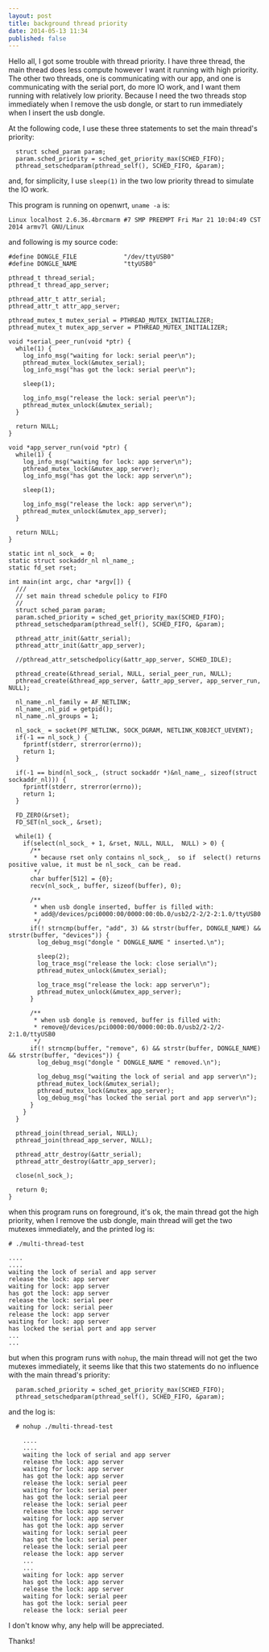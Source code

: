 ```yaml
---
layout: post
title: background thread priority 
date: 2014-05-13 11:34
published: false
---
```


Hello all, I got some trouble with thread priority. I have three thread, the main thread does less compute however I want it running with high priority. The other two threads, one is communicating with our app, and one is communicating with the serial port, do more IO work, and I want them running with relatively low priority. Because I need the two threads stop immediately when I remove the usb dongle, or start to run immediately when I insert the usb dongle.

At the following code, I use these three statements to set the main thread's priority:

      struct sched_param param;
      param.sched_priority = sched_get_priority_max(SCHED_FIFO);
      pthread_setschedparam(pthread_self(), SCHED_FIFO, &param);

and, for simplicity, I use `sleep(1)` in the two low priority thread to simulate the IO work.

This program is running on openwrt, `uname -a` is:

    Linux localhost 2.6.36.4brcmarm #7 SMP PREEMPT Fri Mar 21 10:04:49 CST 2014 armv7l GNU/Linux

and following is my source code:

    #define DONGLE_FILE             "/dev/ttyUSB0"
    #define DONGLE_NAME             "ttyUSB0"

    pthread_t thread_serial;
    pthread_t thread_app_server;

    pthread_attr_t attr_serial;
    pthread_attr_t attr_app_server;

    pthread_mutex_t mutex_serial = PTHREAD_MUTEX_INITIALIZER;
    pthread_mutex_t mutex_app_server = PTHREAD_MUTEX_INITIALIZER;

    void *serial_peer_run(void *ptr) {
      while(1) {
        log_info_msg("waiting for lock: serial peer\n");
        pthread_mutex_lock(&mutex_serial);
        log_info_msg("has got the lock: serial peer\n");

        sleep(1);

        log_info_msg("release the lock: serial peer\n");
        pthread_mutex_unlock(&mutex_serial);
      }

      return NULL;
    }

    void *app_server_run(void *ptr) {
      while(1) {
        log_info_msg("waiting for lock: app server\n");
        pthread_mutex_lock(&mutex_app_server);
        log_info_msg("has got the lock: app server\n");

        sleep(1);

        log_info_msg("release the lock: app server\n");
        pthread_mutex_unlock(&mutex_app_server);
      }

      return NULL;
    }

    static int nl_sock_ = 0;
    static struct sockaddr_nl nl_name_;
    static fd_set rset;

    int main(int argc, char *argv[]) {
      ///
      // set main thread schedule policy to FIFO
      //
      struct sched_param param;
      param.sched_priority = sched_get_priority_max(SCHED_FIFO);
      pthread_setschedparam(pthread_self(), SCHED_FIFO, &param);

      pthread_attr_init(&attr_serial);
      pthread_attr_init(&attr_app_server);
    
      //pthread_attr_setschedpolicy(&attr_app_server, SCHED_IDLE);

      pthread_create(&thread_serial, NULL, serial_peer_run, NULL);
      pthread_create(&thread_app_server, &attr_app_server, app_server_run, NULL);

      nl_name_.nl_family = AF_NETLINK;
      nl_name_.nl_pid = getpid();
      nl_name_.nl_groups = 1;

      nl_sock_ = socket(PF_NETLINK, SOCK_DGRAM, NETLINK_KOBJECT_UEVENT);
      if(-1 == nl_sock_) {
        fprintf(stderr, strerror(errno));
        return 1;
      }

      if(-1 == bind(nl_sock_, (struct sockaddr *)&nl_name_, sizeof(struct sockaddr_nl))) {
        fprintf(stderr, strerror(errno));
        return 1;
      }

      FD_ZERO(&rset);
      FD_SET(nl_sock_, &rset);

      while(1) {
        if(select(nl_sock_ + 1, &rset, NULL, NULL,  NULL) > 0) {
          /**
           * because rset only contains nl_sock_,  so if  select() returns positive value, it must be nl_sock_ can be read.
           */
          char buffer[512] = {0};
          recv(nl_sock_, buffer, sizeof(buffer), 0);

          /**
           * when usb dongle inserted, buffer is filled with:
           * add@/devices/pci0000:00/0000:00:0b.0/usb2/2-2/2-2:1.0/ttyUSB0
           */
          if(! strncmp(buffer, "add", 3) && strstr(buffer, DONGLE_NAME) && strstr(buffer, "devices")) {
            log_debug_msg("dongle " DONGLE_NAME " inserted.\n");

            sleep(2);
            log_trace_msg("release the lock: close serial\n");
            pthread_mutex_unlock(&mutex_serial);

            log_trace_msg("release the lock: app server\n");
            pthread_mutex_unlock(&mutex_app_server);
          }

          /**
           * when usb dongle is removed, buffer is filled with:
           * remove@/devices/pci0000:00/0000:00:0b.0/usb2/2-2/2-2:1.0/ttyUSB0
           */
          if(! strncmp(buffer, "remove", 6) && strstr(buffer, DONGLE_NAME) && strstr(buffer, "devices")) {
            log_debug_msg("dongle " DONGLE_NAME " removed.\n");

            log_debug_msg("waiting the lock of serial and app server\n");
            pthread_mutex_lock(&mutex_serial);
            pthread_mutex_lock(&mutex_app_server);
            log_debug_msg("has locked the serial port and app server\n");
          }
        }
      }

      pthread_join(thread_serial, NULL);
      pthread_join(thread_app_server, NULL);

      pthread_attr_destroy(&attr_serial);
      pthread_attr_destroy(&attr_app_server);

      close(nl_sock_);

      return 0;
    }

when this program runs on foreground, it's ok, the main thread got the high priority, when I remove the usb dongle, main thread will get the two mutexes immediately, and the printed log is:

    # ./multi-thread-test

    ....
    ....
    waiting the lock of serial and app server
    release the lock: app server
    waiting for lock: app server
    has got the lock: app server
    release the lock: serial peer
    waiting for lock: serial peer
    release the lock: app server
    waiting for lock: app server
    has locked the serial port and app server
    ...
    ...

but when this program runs with `nohup`, the main thread will not get the two mutexes immediately, it seems like that this two statements do no influence with the main thread's priority:

      param.sched_priority = sched_get_priority_max(SCHED_FIFO);
      pthread_setschedparam(pthread_self(), SCHED_FIFO, &param);

and the log is:

      # nohup ./multi-thread-test

        ....
        ....
        waiting the lock of serial and app server
        release the lock: app server
        waiting for lock: app server
        has got the lock: app server
        release the lock: serial peer
        waiting for lock: serial peer
        has got the lock: serial peer
        release the lock: serial peer
        release the lock: app server
        waiting for lock: app server
        has got the lock: app server
        waiting for lock: serial peer
        has got the lock: serial peer
        release the lock: serial peer
        release the lock: app server
        ...
        ...
        waiting for lock: app server
        has got the lock: app server
        release the lock: app server
        waiting for lock: serial peer
        has got the lock: serial peer
        release the lock: serial peer

I don't know why, any help will be appreciated.

Thanks!
